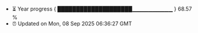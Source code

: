 - ⏳ Year progress { ████████████████████▁▁▁▁▁▁▁▁▁▁ } 68.57 %
- ⏰ Updated on Mon, 08 Sep 2025 06:36:27 GMT

